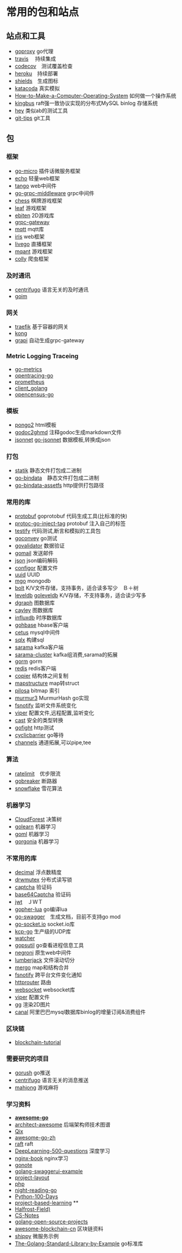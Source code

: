 # 常用的包和站点

## 站点和工具

- [goproxy](https://goproxy.io/) go代理
- [travis](https://travis-ci.org/) 　持续集成
- [codecov](https://codecov.io/)　测试覆盖检查
- [heroku](https://www.heroku.com/)　持续部署
- [shields](https://shields.io/#/)　生成图标
- [katacoda](https://www.katacoda.com/)  真实模拟
- [How-to-Make-a-Computer-Operating-System](https://github.com/SamyPesse/How-to-Make-a-Computer-Operating-System) 如何做一个操作系统
- [kingbus](https://github.com/flike/kingbus) raft强一致协议实现的分布式MySQL binlog 存储系统
- [hey](https://github.com/rakyll/hey) 类似ab的测试工具
- [git-tips](https://github.com/521xueweihan/git-tips) git工具

## 包

### 框架

- [go-micro](https://github.com/micro/go-micro) 插件话微服务框架
- [echo](https://github.com/labstack/echo) 轻量web框架
- [tango](https://github.com/lunny/tango) web中间件
- [go-grpc-middleware](https://github.com/grpc-ecosystem/go-grpc-middleware) grpc中间件
- [chess](https://github.com/gochenzl/chess) 棋牌游戏框架
- [leaf](https://github.com/name5566/leaf) 游戏框架
- [ebiten](https://github.com/hajimehoshi/ebiten) 2D游戏库
- [grpc-gateway](https://github.com/grpc-ecosystem/grpc-gateway)
- [mqtt](https://github.com/zentures/surgemq) mqtt库
- [iris](https://github.com/kataras/iris) web框架
- [livego](https://github.com/gwuhaolin/livego) 直播框架
- [mqant](https://github.com/liangdas/mqant) 游戏框架
- [colly](https://github.com/gocolly/colly) 爬虫框架

### 及时通讯

- [centrifugo](https://github.com/centrifugal/centrifugo) 语言无关的及时通讯
- [goim](https://github.com/alberliu/goim)

### 网关

- [traefik](https://github.com/containous/traefik) 基于容器的网关
- [kong](https://github.com/Kong/kong) 
- [grapi](https://github.com/izumin5210/grapi) 自动生成grpc-gateway

### Metric Logging Traceing

- [go-metrics](github.com/rcrowley/go-metrics)
- [opentracing-go](https://github.com/opentracing/opentracing-go)
- [prometheus](https://github.com/prometheus/prometheus)
- [client_golang](https://github.com/prometheus/client_golang)
- [opencensus-go](https://github.com/census-instrumentation/opencensus-go)

### 模板

- [pongo2](https://github.com/flosch/pongo2) html模板
- [godoc2ghmd](https://github.com/devnev/godoc2ghmd) 注释godoc生成markdown文件
- [jsonnet](https://github.com/google/jsonnet) [go-jsonnet](https://github.com/google/go-jsonnet) 数据模板,转换成json

### 打包

- [statik](https://github.com/rakyll/statik) 静态文件打包成二进制
- [go-bindata](https://github.com/jteeuwen/go-bindata)　静态文件打包成二进制
- [go-bindata-assetfs](https://github.com/elazarl/go-bindata-assetfs) http提供打包路径


### 常用的库
- [protobuf](https://github.com/gogo/protobuf) goprotobuf 代码生成工具(比标准的快)
- [protoc-go-inject-tag](https://github.com/favadi/protoc-go-inject-tag) protobuf 注入自己的标签
- [testify](https://github.com/stretchr/testify) 代码测试,断言和模拟的工具包
- [goconvey](https://github.com/smartystreets/goconvey) go测试
- [govalidator](https://github.com/asaskevich/govalidator) 数据验证
- [gomail](https://github.com/go-gomail/gomail) 发送邮件
- [json](https://github.com/json-iterator/go) json编码解码
- [configor](https://github.com/jinzhu/configor) 配置文件
- [uuid](https://github.com/satori/go.uuid) UUID
- [mgo](https://github.com/go-mgo/mgo) mongodb
- [bolt](https://github.com/boltdb/bolt) K/V文件存储，支持事务，适合读多写少　Ｂ＋树
- [leveldb](https://github.com/golang/leveldb) [goleveldb](https://github.com/syndtr/goleveldb) K/V存储，不支持事务，适合读少写多　
- [dgraph](https://github.com/dgraph-io/dgraph) 图数据库
- [cayley](https://github.com/cayleygraph/cayley) 图数据库
- [influxdb](https://github.com/influxdata/influxdb) 时序数据库
- [gohbase](https://github.com/tsuna/gohbase) hbase客户端
- [cetus](https://github.com/Lede-Inc/cetus) mysql中间件
- [sqlx](https://github.com/jmoiron/sqlx) 构建sql
- [sarama](https://github.com/Shopify/sarama) kafka客户端
- [sarama-cluster](github.com/bsm/sarama-cluster) kafka组消费,sarama的拓展
- [gorm](https://github.com/jinzhu/gorm) gorm
- [redis](https://github.com/go-redis/redis) redis客户端
- [copier](https://github.com/jinzhu/copier) 结构体之间复制
- [mapstructure](github.com/mitchellh/mapstructure) map转struct
- [pilosa](https://github.com/pilosa/pilosa) bitmap 索引
- [murmur3](https://github.com/spaolacci/murmur3) MurmurHash go实现
- [fsnotify](github.com/fsnotify/fsnotify) 监听文件系统变化
- [viper](https://github.com/spf13/viper) 配置文件,远程配置,监听变化
- [cast](https://github.com/spf13/cast) 安全的类型转换
- [gofight](https://github.com/appleboy/gofight) http测试
- [cyclicbarrier](github.com/marusama/cyclicbarrier) go等待
- [channels](github.com/eapache/channels) 通道拓展,可以pipe,tee


### 算法

- [ratelimit](go.uber.org/ratelimit)　优步限流
- [gobreaker](https://github.com/sony/gobreaker) 断路器
- [snowflake](https://github.com/bwmarrin/snowflake) 雪花算法


### 机器学习

- [CloudForest](https://github.com/ryanbressler/CloudForest) 决策树
- [golearn](https://github.com/sjwhitworth/golearn) 机器学习
- [goml](https://github.com/cdipaolo/goml) 机器学习
- [gorgonia](https://github.com/gorgonia/gorgonia) 机器学习

### 不常用的库

- [decimal](https://github.com/shopspring/decimal) 浮点数精度
- [drwmutex](https://github.com/jonhoo/drwmutex) 分布式读写锁
- [captcha](https://github.com/dchest/captcha) 验证码
- [base64Captcha](https://github.com/mojocn/base64Captcha) 验证码
- [jwt](https://github.com/dgrijalva/jwt-go)　ＪＷＴ
- [gopher-lua](https://github.com/yuin/gopher-lua) go编译lua
- [go-swagger](https://github.com/go-swagger/go-swagger)　生成文档，目前不支持go mod
- [go-socket.io](https://github.com/googollee/go-socket.io) socket.io库
- [kcp-go](https://github.com/xtaci/kcp-go) 生产级的UDP库
- [watcher](https://github.com/radovskyb/watcher)
- [gopsutil](https://github.com/shirou/gopsutil) go查看进程信息工具
- [negroni](https://github.com/urfave/negroni) 原生web中间件
- [lumberjack](https://github.com/natefinch/lumberjack) 文件滚动切分
- [mergo](https://github.com/imdario/mergo) map和结构合并
- [fsnotify](https://github.com/fsnotify/fsnotify) 跨平台文件变化通知
- [httprouter](https://github.com/julienschmidt/httprouter) 路由
- [websocket](https://github.com/gorilla/websocket) websocket库
- [viper](https://github.com/spf13/viper) 配置文件
- [gg](https://github.com/fogleman/gg) 渲染2D图片
- [canal](https://github.com/alibaba/canal) 阿里巴巴mysql数据库binlog的增量订阅&消费组件

 
### 区块链

- [blockchain-tutorial](https://github.com/liuchengxu/blockchain-tutorial)

### 需要研究的项目

- [gorush](https://github.com/xiaomeng79/gorush) go推送
- [centrifugo](https://github.com/xiaomeng79/centrifugo) 语言无关的消息推送
- [mahjong](https://github.com/jxbdlut/mahjong) 游戏麻将


### 学习资料
- **[awesome-go](https://github.com/avelino/awesome-go)**
- [architect-awesome](https://github.com/xingshaocheng/architect-awesome) 后端架构师技术图谱
- [Qix](https://github.com/ty4z2008/Qix)
- [awesome-go-zh](https://github.com/chai2010/awesome-go-zh)
- [raft](https://github.com/maemual/raft-zh_cn) raft
- [DeepLearning-500-questions](https://github.com/scutan90/DeepLearning-500-questions) 深度学习
- [nginx-book](https://github.com/taobao/nginx-book) nginx学习
- [gonote](https://github.com/xmge/gonote)
- [golang-swaggerui-example](https://github.com/ribice/golang-swaggerui-example)
- [project-layout](https://github.com/golang-standards/project-layout)
- [php](https://github.com/JingwenTian/awesome-php)
- [night-reading-go](https://github.com/developer-learning/night-reading-go)
- [Python-100-Days](https://github.com/jackfrued/Python-100-Days)
- [project-based-learning](https://github.com/tuvtran/project-based-learning) **
- [Halfrost-Field)](https://github.com/halfrost/Halfrost-Field)
- [CS-Notes](https://github.com/CyC2018/CS-Notes)
- [golang-open-source-projects](https://github.com/hackstoic/golang-open-source-projects)
- [awesome-blockchain-cn](https://github.com/chaozh/awesome-blockchain-cn) 区块链资料
- [shippy](https://github.com/EwanValentine/shippy) 微服务示例
- [The-Golang-Standard-Library-by-Example](https://github.com/polaris1119/The-Golang-Standard-Library-by-Example) go标准库



